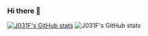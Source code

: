 ### Hi there 👋

[![J031F's GitHub stats](https://github-readme-stats.vercel.app/api?username=J031F)](https://github.com/anuraghazra/github-readme-stats)
![J031F's GitHub stats](https://github-readme-stats.vercel.app/api?username=J031F&show_icons=true&theme=radical)

